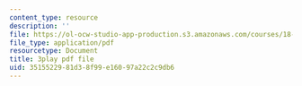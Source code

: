 ```yaml
---
content_type: resource
description: ''
file: https://ol-ocw-studio-app-production.s3.amazonaws.com/courses/18-02-multivariable-calculus-fall-2007/3515522981d38f99e16097a22c2c9db6_sr7kCpzAuYw.pdf
file_type: application/pdf
resourcetype: Document
title: 3play pdf file
uid: 35155229-81d3-8f99-e160-97a22c2c9db6
---
```

